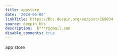 ```yaml
---
title: appstore
date: '2024-06-06'
linkTitle: https://bbs.deepin.org/en/post/269034
source: deepin_bbs
description:  k***r@gmail.com 
disable_comments: true
---
```

app store 
